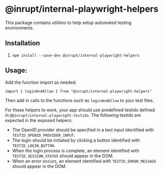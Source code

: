 # @inrupt/internal-playwright-helpers

This package contains utilities to help setup automated testing environments.

## Installation

1. `npm install --save-dev @inrupt/internal-playwright-helpers`

## Usage:

Add the function import as needed.

```
import { loginAndAllow } from "@inrupt/internal-playwright-helpers"
```

Then add in calls to the functions such as `loginAndAllow` to your test files.

For these helpers to work, your app should use predefined testids defined in
`@@inrupt/internal-playwright-testids`. The following testids are expected in the
exposed helpers:

- The OpenID provider should be specified in a text input identified with
  `TESTID_OPENID_PROVIDER_INPUT`.
- The login should be initiated by clicking a button identified with
  `TESTID_LOGIN_BUTTON`.
- When the login process is complete, an element identified with
  `TESTID_SESSION_STATUS` should appear in the DOM.
- When an error occurs, an element identified with `TESTID_ERROR_MESSAGE` should
  appear in the DOM.
